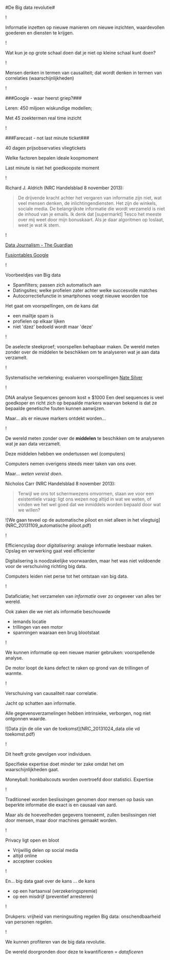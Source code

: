 #De Big data revolutie#

!

Informatie inzetten op nieuwe manieren om nieuwe inzichten, waardevollen goederen en diensten te krijgen.

!

Wat kun je op grote schaal doen dat je niet op kleine schaal kunt doen?

!

Mensen denken in termen van causaliteit; dat wordt denken in termen van correlaties (waarschijnlijkheden)
 
!

###Google - waar heerst griep?###

Leren: 450 miljoen wiskundige modellen;
	
Met 45 zoektermen real time inzicht

!

###Farecast - not last minute ticket###

40 dagen prijsobservaties vliegtickets

Welke factoren bepalen ideale koopmoment

Last minute is niet het goedkoopste moment

!


Richard J. Aldrich (NRC Handelsblad 8 november 2013):	

>De drijvende kracht achter het vergaren van informatie zijn niet, wat veel mensen denken, de inlichtingendiensten. Het zijn de winkels, sociale media. De belangrijkste informatie die wordt verzameld is niet de inhoud van je emails. Ik denk dat [supermarkt] Tesco het meeste over mij weet door mijn bonuskaart. Als je daar algoritmen op loslaat, weet je wat ik stem.


!

[Data Journalism - The Guardian](http://www.theguardian.com/news/datablog/2012/may/24/data-journalism-punk#_)



[Fusiontables Google](https://support.google.com/fusiontables/answer/2571232?hl=en)


!

Voorbeeldjes van Big data

- Spamfilters; passen zich automatisch aan
- Datingsites; welke profielen zater achter welke succesvolle matches
- Autocorrectiefunctie in smartphones voegt nieuwe woorden toe

Het gaat om voorspellingen, om de kans dat

- een mailtje spam is
- profielen op elkaar lijken
- niet 'dzez' bedoeld wordt maar 'deze'

!

De aselecte steekproef; voorspellen behapbaar maken.
De wereld meten zonder over de middelen te beschikken om te analyseren wat je aan data verzamelt.

!

Systematische vertekening; evalueren voorspellingen
[Nate Silver](http://www.nytimes.com/2012/11/04/books/review/the-signal-and-the-noise-by-nate-silver.html?_r=0)

!


DNA analyse 
Sequences genoom kost ± $1000
Een deel sequences is veel goedkoper en richt zich op bepaalde markers waarvan bekend is dat ze bepaalde genetische fouten kunnen aanwijzen.

Maar... als er nieuwe markers ontdekt worden... 

!


De wereld meten zonder over de **middelen** te beschikken om te analyseren wat je aan data verzamelt.

Deze middelen hebben we ondertussen wel (computers)

Computers nemen overigens steeds meer taken van ons over.

Maar... *weten vereist doen*.

Nicholos Carr (NRC Handelsblad 8 november 2013):

>Terwijl we ons tot schermwezens omvormen, staan we voor een existentiele vraag: ligt ons wezen nog altijd in wat we weten, of vinden we het wel goed dat we inmiddels worden bepaald door wat we willen?


![We gaan teveel op de automatische piloot en niet alleen in het vliegtuig](NRC_20131109_automatische piloot.pdf)

!

Efficiencyslag door *digitalisering*: analoge informatie leesbaar maken.
Opslag en verwerking gaat veel efficienter


Digitalisering is noodzakelijke voorwaarden, maar het was niet voldoende voor de verschuiving richting big data.

Computers leiden niet perse tot het ontstaan van big data.

!

Dataficiatie; het verzamelen van *informatie* over zo ongeveer van alles ter wereld.

Ook zaken die we niet als informatie beschouwde

- iemands locatie
- trillingen van een motor
- spanningen waaraan een brug blootstaat

!

We kunnen informatie op een nieuwe manier gebruiken: voorspellende analyse.

De motor loopt de kans defect te raken op grond van de trillingen of warmte.

!

Verschuiving van causaliteit naar correlatie.

Jacht op schatten aan informatie.

Alle gegevensverzamelingen hebben intrinsieke, verborgen, nog niet ontgonnen waarde. 



![Data zijn de olie van de toekomst](NRC_20131024_data olie vd toekomst.pdf)

!

Dit heeft grote gevolgen voor individuen.

Specifieke expertise doet minder ter zake omdat het om waarschijnlijkheden gaat.

Moneyball: honkbalscouts worden overtroefd door statistici.
Expertise 

!

Traditioneel worden beslissingen genomen door mensen op basis van beperkte informatie die exact is en causaal van aard.

Maar als de hoeveelheden gegevens toeneemt, zullen beslissingen niet door mensen, maar door machines gemaakt worden.

!

Privacy ligt open en bloot

- Vrijwillig delen op social media
- altijd online
- accepteer cookies

!

En... big data gaat over de kans ... de kans
- op een hartaanval (verzekeringspremie)
- op een misdrijf (preventief arresteren)

!

Drukpers: vrijheid van meningsuiting regelen
Big data: onschendbaarheid van personen regelen.

!

We kunnen profiteren van de big data revolutie.

De wereld doorgronden door deze te kwantificeren = *dataficeren*
 
